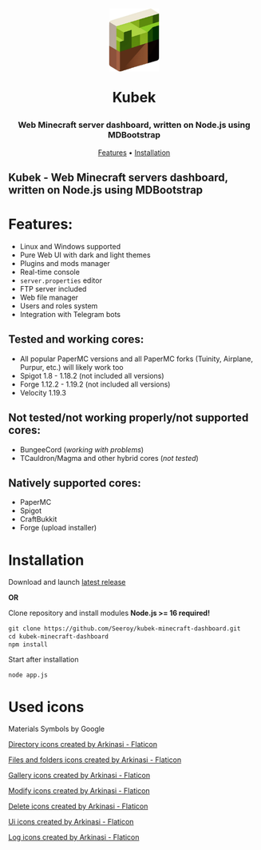 <h1 align="center">
    <img src="www/assets/icon.png" width="100" alt="Kubek Logo">
    <br>
    <p>Kubek</p>
</h1>
<h3 align="center">Web Minecraft server dashboard, written on Node.js using MDBootstrap</h3>
<div align="center">
    <a href="#features">Features</a>
    •
    <a href="#installation">Installation</a>
</div>

## Kubek - Web Minecraft servers dashboard, written on Node.js using MDBootstrap

# Features:
- Linux and Windows supported
- Pure Web UI with dark and light themes
- Plugins and mods manager
- Real-time console
- `server.properties` editor
- FTP server included
- Web file manager
- Users and roles system
- Integration with Telegram bots

## Tested and working cores:
- All popular PaperMC versions and all PaperMC forks (Tuinity, Airplane, Purpur, etc.) will likely work too
- Spigot 1.8 - 1.18.2 (not included all versions)
- Forge 1.12.2 - 1.19.2 (not included all versions)
- Velocity 1.19.3

## Not tested/not working properly/not supported cores:
- BungeeCord (_working with problems_)
- TCauldron/Magma and other hybrid cores (_not tested_)

## Natively supported cores:
- PaperMC
- Spigot
- CraftBukkit
- Forge (upload installer)

# Installation

Download and launch [latest release](https://github.com/Seeroy/kubek-minecraft-dashboard/releases/latest)

**OR**

Clone repository and install modules
**Node.js >= 16 required!**
```
git clone https://github.com/Seeroy/kubek-minecraft-dashboard.git
cd kubek-minecraft-dashboard
npm install
```

Start after installation
```
node app.js
```

# Used icons
Materials Symbols by Google

[Directory icons created by Arkinasi - Flaticon](https://www.flaticon.com/free-icons/directory)

[Files and folders icons created by Arkinasi - Flaticon](https://www.flaticon.com/free-icons/files-and-folders)

[Gallery icons created by Arkinasi - Flaticon](https://www.flaticon.com/free-icons/gallery)

[Modify icons created by Arkinasi - Flaticon](https://www.flaticon.com/free-icons/modify)

[Delete icons created by Arkinasi - Flaticon](https://www.flaticon.com/free-icons/delete)

[Ui icons created by Arkinasi - Flaticon](https://www.flaticon.com/free-icons/ui)

[Log icons created by Arkinasi - Flaticon](https://www.flaticon.com/free-icons/log)
